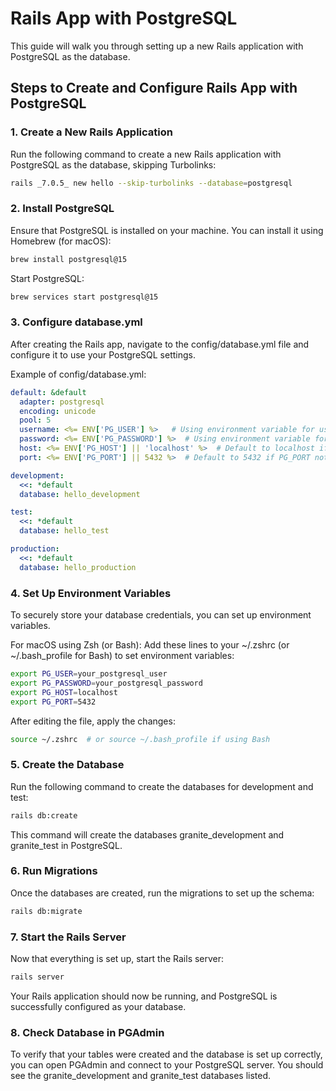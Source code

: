 # Rails App with PostgreSQL

This guide will walk you through setting up a new Rails application with PostgreSQL as the database.

## Steps to Create and Configure Rails App with PostgreSQL

### 1. Create a New Rails Application

Run the following command to create a new Rails application with PostgreSQL as the database, skipping Turbolinks:

```bash
rails _7.0.5_ new hello --skip-turbolinks --database=postgresql
```

### 2. Install PostgreSQL
Ensure that PostgreSQL is installed on your machine. You can install it using Homebrew (for macOS):

```bash
brew install postgresql@15
```

Start PostgreSQL:
```bash
brew services start postgresql@15
```
### 3. Configure database.yml
After creating the Rails app, navigate to the config/database.yml file and configure it to use your PostgreSQL settings.

Example of config/database.yml:
```yml
default: &default
  adapter: postgresql
  encoding: unicode
  pool: 5
  username: <%= ENV['PG_USER'] %>   # Using environment variable for username
  password: <%= ENV['PG_PASSWORD'] %>  # Using environment variable for password
  host: <%= ENV['PG_HOST'] || 'localhost' %>  # Default to localhost if PG_HOST not set
  port: <%= ENV['PG_PORT'] || 5432 %>  # Default to 5432 if PG_PORT not set

development:
  <<: *default
  database: hello_development

test:
  <<: *default
  database: hello_test

production:
  <<: *default
  database: hello_production

```

### 4. Set Up Environment Variables
To securely store your database credentials, you can set up environment variables.

For macOS using Zsh (or Bash):
Add these lines to your ~/.zshrc (or ~/.bash_profile for Bash) to set environment variables:

```bash
export PG_USER=your_postgresql_user
export PG_PASSWORD=your_postgresql_password
export PG_HOST=localhost
export PG_PORT=5432
```

After editing the file, apply the changes:

```bash
source ~/.zshrc  # or source ~/.bash_profile if using Bash
```

### 5. Create the Database
Run the following command to create the databases for development and test:

```bash
rails db:create
```
This command will create the databases granite_development and granite_test in PostgreSQL.

### 6. Run Migrations
Once the databases are created, run the migrations to set up the schema:

```bash
rails db:migrate
```

### 7. Start the Rails Server
Now that everything is set up, start the Rails server:

```bash
rails server
```
Your Rails application should now be running, and PostgreSQL is successfully configured as your database.

### 8. Check Database in PGAdmin
To verify that your tables were created and the database is set up correctly, you can open PGAdmin and connect to your PostgreSQL server. You should see the granite_development and granite_test databases listed.









